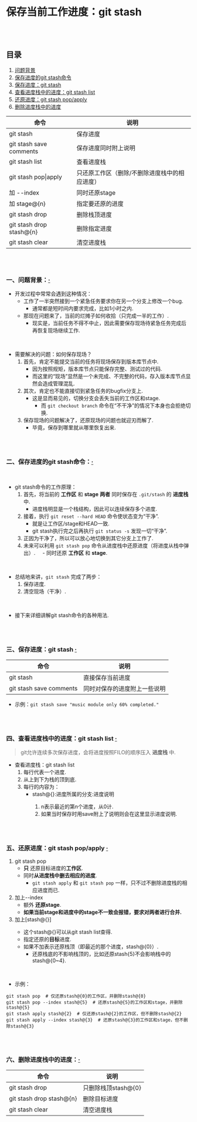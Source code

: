 # 保存当前工作进度：git stash

<br><br>

## 目录
1. [问题背景](#一问题背景)
2. [保存进度的git stash命令](#二保存进度的git-stash命令)
3. [保存进度：git stash](#三保存进度git-stash--)
4. [查看进度栈中的进度：git stash list](#四查看进度栈中的进度git-stash-list--)
5. [还原进度：git stash pop/apply](#五还原进度git-stash-popapply--)
6. [删除进度栈中的进度](#六删除进度栈中的进度)

| 命令 | 说明 |
| --- | --- |
| git stash | 保存进度 |
| git stash save comments | 保存进度同时附上说明 |
| git stash list | 查看进度栈 |
| git stash pop\|apply | 只还原工作区（删除/不删除进度栈中的相应进度）|
| 加 --index | 同时还原stage |
| 加 stage@{n} | 指定要还原的进度 |
| git stash drop | 删除栈顶进度 |
| git stash drop stash@{n} | 删除指定进度 |
| git stash clear | 清空进度栈 |

<br><br>

### 一、问题背景：[·](#目录)

- 开发过程中常常会遇到这种情况：
  - 工作了一半突然接到一个紧急任务要求你在另一个分支上修改一个bug.
    - 通常都是短时间内要求完成，比如1小时之内.
  - 那现在问题来了，当前的烂摊子如何收拾（只完成一半的工作）.
    - 现实是，当前任务不得不中止，因此需要保存现场待紧急任务完成后再恢复现场继续工作.

<br>

- 需要解决的问题：如何保存现场？
  1. 首先，肯定不能提交当前的任务将现场保存到版本库节点中.
     - 因为按照规矩，版本库节点只能保存完整、测试过的代码.
     - 而这里的“现场”显然是一个未完成、不完整的代码，存入版本库节点显然会造成管理混乱.
  2. 其次，肯定也不能直接切到紧急任务的bugfix分支上.
     - 这是显而易见的，切换分支会丢失当前的工作区和stage.
        - 而 `git checkout branch` 命令在“不干净”的情况下本身也会拒绝切换.
  3. 保存现场的问题解决了，还原现场的问题也就迎刃而解了.
     - 毕竟，保存到哪里就从哪里恢复出来.

<br><br>

### 二、保存进度的git stash命令：[·](#目录)

<br>

- git stash命令的工作原理：
   1. 首先，将当前的 **工作区** 和 **stage** **两者** 同时保存在 `.git/stash` 的 **进度栈** 中.
      - 进度栈明显是一个栈结构，因此可以连续保存多个进度.
   2. 接着，执行 `git reset --hard HEAD` 命令使状态变为“干净”.
      - 就是让工作区/stage和HEAD一致.
      - git stash执行完之后再执行 `git status -s` 发现一切“干净”.
   3. 正因为干净了，所以可以放心地切换到其它分支上工作了.
   4. 未来可以利用 `git stash pop` 命令从进度栈中还原进度（将进度从栈中弹出）.
      - 同时还原 **工作区** 和 **stage**.

<br>

- 总结地来讲，`git stash` 完成了两步：
   1. 保存进度.
   2. 清空现场（干净）.

<br>

- 接下来详细讲解git stash命令的各种用法.

<br><br>

### 三、保存进度：git stash  [·](#目录)

| 命令 | 说明 |
| --- | --- |
| git stash | 直接保存当前进度 |
| git stash save comments | 同时对保存的进度附上一些说明 |

- 示例：`git stash save "music module only 60% completed."`

<br><br>

### 四、查看进度栈中的进度：git stash list  [·](#目录)
> git允许连续多次保存进度，会将进度按照FILO的顺序压入 **进度栈** 中.

- 查看进度栈：git stash list
  1. 每行代表一个进度.
  2. 从上到下为栈的顶到底.
  3. 每行的内容为：
     - stash@{<n>}:进度所属的分支:进度说明
        1. n表示最近的第n个进度，从0计.
        2. 如果当时保存时用save附上了说明则会在这里显示进度说明.

<br><br>

### 五、还原进度：git stash pop/apply  [·](#目录)

1. git stash pop
   - **只** 还原目标进度的**工作区**.
   - 同时**从进度栈中删去相应的进度**.
      - `git stash apply` 和 `git stash pop` 一样，只不过不删除进度栈的相应进度而已.
2. 加上--index
   - 额外 **还原stage**.
   - **如果当前stage和进度中的stage不一致会报错，要求对两者进行合并.**
3. 加上[stash@{<n>}]
   - 这个stash@{<n>}可以从git stash list查得.
   - 指定还原的**目标**进度.
   - 如果不加表示还原栈顶（即最近的那个进度，stash@{0}）.
      - 还原栈底的不影响栈顶的，比如还原stash{5}不会影响栈中的stash@{0~4}.

<br>

- 示例：

```
git stash pop  # 仅还原stash@{0}的工作区，并删除stash@{0}
git stash pop --index stash@{5}  # 还原stash@{5}的工作区和stage，并删除stash@{5}
git stash apply stash@{2}  # 仅还原stash@{2}的工作区，但不删除stash@{2}
git stash apply --index stash@{3}  # 还原stash@{3}的工作区和stage，但不删除stash@{3}
```

<br><br>

### 六、删除进度栈中的进度：[·](#目录)

| 命令 | 说明 |
| --- | --- |
| git stash drop | 只删除栈顶stash@{0} |
| git stash drop stash@{n} | 删除目标进度 |
| git stash clear | 清空进度栈 |
